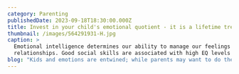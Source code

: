 ```yaml
---
category: Parenting
publishedDate: 2023-09-18T18:30:00.000Z
title: Invest in your child's emotional quotient - it is a lifetime treasure
thumbnail: /images/564291931-H.jpg
caption: >
  Emotional intelligence determines our ability to manage our feelings and
  relationships. Good social skills are associated with high EQ levels
blog: "Kids and emotions are entwined; while parents may want to do the best for their kids’ financially, but emotional investment plays an equally important role. The ability to understand, manage, and use emotions is known as emotional intelligence.\_[Emotional](https://web.archive.org/web/20230330183424/https://glentreeacademy.com/emotional-intelligence-of-children-and-ways-to-strengthen-it/)\_intelligence is called EQ or EI, a higher Emotional Quotient can predict success in social intelligence and emotional conditions. EQ develops with time and age.\n\nDeveloping emotional intelligence:\n\nKids, like adults, also need to identify and acknowledge their feelings, and this is not an easy task. The first step to developing emotional intelligence is acknowledging emotions. Emotional acknowledgment is a long process that takes practice and patience. Getting it right always is not guaranteed, even when you have learned it all. It is continuous improvement; a journey on which the earlier you embark, the better. This continuous process works best when started at a young age before the ups and downs of adolescence show up.\n\nEmotional intelligence determines our ability to manage our feelings and relationships. Good social skills are associated with high EQ levels. ... However, if I must choose, I believe EQ is slightly more important than IQ because it develops one’s ability to judge and react to people around them.\n\nIt is the responsibility of parents and teachers who develop, help, and mold kids to build their emotions from the start, making them emotionally smart. Parents are the first teachers and they equip their ward with tools to develop successful relations and sustain them. For example, your child’s first friend is where you need to pay special attention, help them nurture, value, and continue with it, so your kid learns to live up with relations outside of the family.\n\nThe emotional landscape is an unfamiliar terrain and parents need to confront and tread with utmost care. They need to hold the hands of their children and walk the steep learning curve of emotional intelligence step-by-step.\n\nListen to their feelings.\n\nChildren usually fume out their feelings when they are lost or directionless. As parents, listen to their feelings, sometimes ranting too. This will help you know and understand their pain, problems and difficulties. Often when the feelings are fumed, a child feels lighter and can think clearly. Hear them out but do not give an immediate fix to their issues, instead try and be as compassionate as possible. Show them you understand and you care. Being understood gives a sense of belonging and security building emotional security. Secure kids are emotionally smarter as well as stable.\n\nManage and absorb their frustrations.\n\nChildren tend to get impacted by external stimuli very often and their behavior is then ruled by these disappointments and feelings. As kids, it is difficult to identify and separate actions from feelings. To kids’, actions are a subset of the main set of all their feelings. It is okay to absorb their feelings and frustrations only sometimes and give them some time, space and ground to vent and pacify themselves. Avoid being an emotional translator to them all the time. A big part of emotional intelligence is being able to understand and absorb situations. When kids see you absorb their emotions, they would learn the same when they step out of the house.\n\nEmotions can be positive or negative.\n\nEmotions in our society are usually judged, some are tagged as positive emotions and few others are tagged negative emotions. Positive emotions are happy, energized and guilt free but negative ones are sad, brooding and makes one feel guilty. Avoid such emotional categorization and judgments.\n\nRemember, emotions that do not fit your positive or negative bucket may still be very important to your child and as parents, start accepting their emotions by being less judgmental. Just do not encourage them by absorbing to a point that kids feel hurting someone is also an acceptable emotion, draw clear lines of demarcations on acceptability scales. This is important to build social intelligence. Acceptance in society and your comfort in it depend a lot on your social intelligence.\n\nHelp them voice their feelings.\n\nHelp them understand their emotions; teach them the right set of words/vocabulary to express it so nothing derails. Adopt an informed parenting approach\n\nRecognise and then regulate.\n\nEQ is built over time and needs to run as a culture in your family. This also needs to be in your family’s DNA, so it is well regulated by every member of the family. It needs to be in the family for the child to relate with everyone and not just their parents.\n"
---
```



